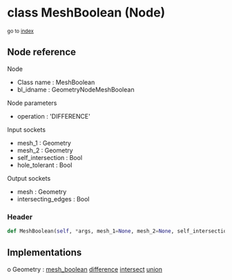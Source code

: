# class MeshBoolean (Node)

<sub>go to [index](/docs/index.md)</sub>

## Node reference

Node
 - Class name : MeshBoolean
 - bl_idname : GeometryNodeMeshBoolean

Node parameters
 - operation : 'DIFFERENCE'

Input sockets
 - mesh_1 : Geometry
 - mesh_2 : Geometry
 - self_intersection : Bool
 - hole_tolerant : Bool

Output sockets
 - mesh : Geometry
 - intersecting_edges : Bool

### Header

``` python
def MeshBoolean(self, *args, mesh_1=None, mesh_2=None, self_intersection=None, hole_tolerant=None, operation='DIFFERENCE', node_label=None, node_color=None):
```

## Implementations

o Geometry : [mesh_boolean](/docs/GeoNodes_classes/mesh_boolean.md) [difference](/docs/GeoNodes_classes/difference.md) [intersect](/docs/GeoNodes_classes/intersect.md) [union](/docs/GeoNodes_classes/union.md) 

